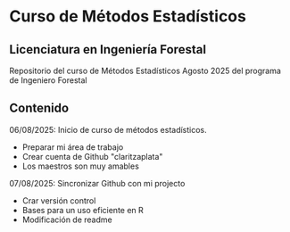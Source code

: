 # Curso de Métodos Estadísticos 
## Licenciatura en Ingeniería Forestal 

Repositorio del curso de Métodos Estadísticos Agosto 2025 del programa de Ingeniero Forestal 

## Contenido 

06/08/2025: Inicio de curso de métodos estadísticos.
  + Preparar mi área de trabajo
  + Crear cuenta de Github "claritzaplata"
  + Los maestros son muy amables 
  
07/08/2025: Sincronizar Github con mi projecto 
  + Crar versión control 
  + Bases para un uso eficiente en R
  + Modificación de readme
  